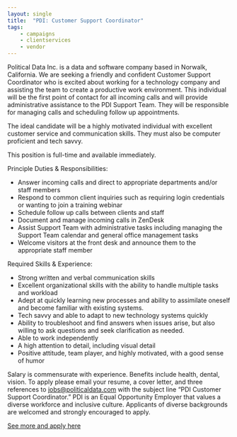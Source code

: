```yaml
---
layout: single
title:  "PDI: Customer Support Coordinator"
tags: 
    - campaigns
    - clientservices
    - vendor
---
```


Political Data Inc. is a data and software company based in Norwalk, California. We are seeking a friendly and confident Customer Support Coordinator who is excited about working for a
technology company and assisting the team to create a productive work environment. This individual will be the first point of contact for all incoming calls and will provide
administrative assistance to the PDI Support Team. They will be responsible for managing calls and scheduling follow up appointments.

The ideal candidate will be a highly motivated individual with excellent customer service and communication skills. They must also be computer proficient and tech savvy.

This position is full-time and available immediately.

Principle Duties & Responsibilities:
* Answer incoming calls and direct to appropriate departments and/or staff members
* Respond to common client inquiries such as requiring login credentials or wanting to join a training webinar
* Schedule follow up calls between clients and staff
* Document and manage incoming calls in ZenDesk
* Assist Support Team with administrative tasks including managing the Support Team calendar and general office management tasks
* Welcome visitors at the front desk and announce them to the appropriate staff member

Required Skills & Experience:
* Strong written and verbal communication skills
* Excellent organizational skills with the ability to handle multiple tasks and workload
* Adept at quickly learning new processes and ability to assimilate oneself and become familiar with existing systems.
* Tech savvy and able to adapt to new technology systems quickly
* Ability to troubleshoot and find answers when issues arise, but also willing to ask questions and seek clarification as needed.
* Able to work independently
* A high attention to detail, including visual detail
* Positive attitude, team player, and highly motivated, with a good sense of humor

Salary is commensurate with experience. Benefits include health, dental, vision. To apply please email your resume, a cover letter, and three references to jobs@politicaldata.com with the subject line “PDI Customer Support Coordinator.”
PDI is an Equal Opportunity Employer that values a diverse workforce and inclusive culture. Applicants of diverse backgrounds are welcomed and strongly encouraged to apply.

[See more and apply here](https://drive.google.com/file/d/0B9_aAEjlRGgQQnZ5R2x1a29xci1SVEVBN01DWm13RFFXUHp3/view?usp=sharing)
